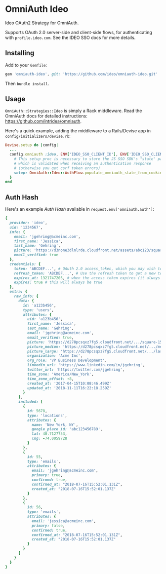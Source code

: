 # OmniAuth Ideo

Ideo OAuth2 Strategy for OmniAuth.

Supports OAuth 2.0 server-side and client-side flows, for authenticating with `profile.ideo.com`. See the IDEO SSO docs for more details.

## Installing

Add to your `Gemfile`:

```ruby
gem 'omniauth-ideo', git: 'https://github.com/ideo/omniauth-ideo.git'
```

Then `bundle install`.

## Usage

`OmniAuth::Strategies::Ideo` is simply a Rack middleware. Read the OmniAuth docs for detailed instructions: https://github.com/intridea/omniauth.

Here's a quick example, adding the middleware to a Rails/Devise app in `config/initializers/devise.rb`:

```ruby
Devise.setup do |config|
  ...
  config.omniauth :ideo, ENV['IDEO_SSO_CLIENT_ID'], ENV['IDEO_SSO_CLIENT_SECRET'], {
    # This setup proc is necessary to store the JS SSO SDK's "state" param,
    # which is validated when receiving an authentication response
    # (otherwise you get csrf token errors)
    setup: OmniAuth::Ideo::AuthFlow.populate_omniauth_state_from_cookie
  }
end
```

## Auth Hash

Here's an example *Auth Hash* available in `request.env['omniauth.auth']`:

```ruby
{
  provider: 'ideo',
  uid: '1234567',
  info: {
    email: 'jgehring@acmeinc.com',
    first_name: 'Jessica',
    last_name: 'Gehring',
    picture: 'https://d3none3dlnlrde.cloudfront.net/assets/abc123/square-1523036162.jpg',
    email_verified: true
  },
  credentials: {
    token: 'ABCDEF...', # OAuth 2.0 access_token, which you may wish to store
    refresh_token: 'ABCDEF...', # Use the refresh token to get a new token if it expires
    expires_at: 1321747205, # when the access token expires (it always will)
    expires: true # this will always be true
  },
  extra: {
    raw_info: {
      data: {
        id: 'a123b456',
        type: 'users',
        attributes: {
          uid: 'a123b456',
          first_name: 'Jessica',
          last_name: 'Gehring',
          email: 'jgehring@acmeinc.com',
          email_verified: true,
          picture: 'https://d278pcsqxz7fg5.cloudfront.net/.../square-1531756321.jpg',
          picture_medium: 'https://d278pcsqxz7fg5.cloudfront.net/.../medium-1531756321.jpg',
          picture_large: 'https://d278pcsqxz7fg5.cloudfront.net/.../large-1531756321.jpg',
          organization: 'Acme Inc',
          org_role: 'VP Business Development',
          linkedin_url: 'https://www.linkedin.com/in/jgehring',
          twitter_url: 'https://twitter.com/jgehring',
          time_zone: 'America/New_York',
          time_zone_offset: -8,
          created_at: '2017-04-15T10:08:46.499Z'
          updated_at: '2018-11-11T16:22:18.259Z'
        }
      },
      included: [
        {
          id: 5678,
          type: 'locations',
          attributes: {
            name: 'New York, NY',
            google_place_id: 'abc123456789',
            lat: 40.7127753,
            lng: -74.0059728
          }
        },
        {
          id: 55,
          type: 'emails',
          attributes: {
            email: 'jgehring@acmeinc.com',
            primary: true,
            confirmed: true,
            confirmed_at: "2018-07-16T15:52:01.131Z",
            created_at: "2018-07-16T15:52:01.137Z"
          }
        },
        {
          id: 56,
          type: 'emails',
          attributes: {
            email: 'jessica@acmeinc.com',
            primary: false,
            confirmed: true,
            confirmed_at: "2018-07-16T15:52:01.131Z",
            created_at: "2018-07-16T15:52:01.137Z"
          }
        }
      ]
    }
  }
}
```
